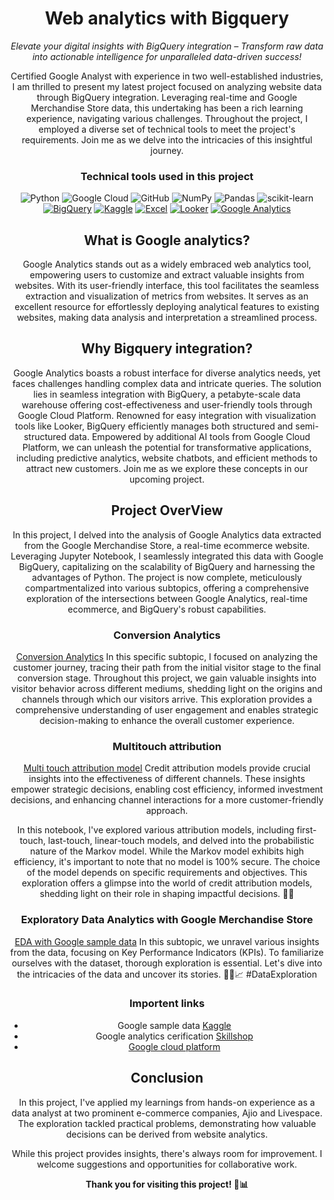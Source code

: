 <header>

<!--
  <<< Author notes: Course header >>>
  Include a 1280×640 image, course title in sentence case, and a concise description in emphasis.
  In your repository settings: enable template repository, add your 1280×640 social image, auto delete head branches.
  Add your open source license, GitHub uses MIT license.
-->

# Web analytics with Bigquery

_Elevate your digital insights with BigQuery integration – Transform raw data into actionable intelligence for unparalleled data-driven success!_




Certified Google Analyst with experience in two well-established industries, I am thrilled to present my latest project focused on analyzing website data through BigQuery integration. Leveraging real-time and Google Merchandise Store data, this undertaking has been a rich learning experience, navigating various challenges. Throughout the project, I employed a diverse set of technical tools to meet the project's requirements. Join me as we delve into the intricacies of this insightful journey.


### Technical tools used in this project

![Python](https://img.shields.io/badge/python-3670A0?style=for-the-badge&logo=python&logoColor=ffdd54) ![Google Cloud](https://img.shields.io/badge/Google%20Cloud-%234285F4.svg?style=for-the-badge&logo=google-cloud&logoColor=white) ![GitHub](https://img.shields.io/badge/GitHub-%23121011.svg?style=for-the-badge&logo=github&logoColor=white) ![NumPy](https://img.shields.io/badge/numpy-%23013243.svg?style=for-the-badge&logo=numpy&logoColor=white) ![Pandas](https://img.shields.io/badge/pandas-%23150458.svg?style=for-the-badge&logo=pandas&logoColor=white) ![scikit-learn](https://img.shields.io/badge/scikit--learn-%23F7931E.svg?style=for-the-badge&logo=scikit-learn&logoColor=white) [![BigQuery](https://img.shields.io/badge/BigQuery-4285F4?style=for-the-badge&logo=google-cloud&logoColor=white)](https://cloud.google.com/bigquery) [![Kaggle](https://img.shields.io/badge/Kaggle-20BEFF?style=for-the-badge&logo=kaggle&logoColor=white)](https://www.kaggle.com/your_username) [![Excel](https://img.shields.io/badge/Excel-217346?style=for-the-badge&logo=microsoft-excel&logoColor=white)](https://www.microsoft.com/en-us/microsoft-365/excel) [![Looker](https://img.shields.io/badge/Looker-03A9F4?style=for-the-badge&logo=looker&logoColor=white)](https://looker.com/) [![Google Analytics](https://img.shields.io/badge/Google_Analytics-E37400?style=for-the-badge&logo=google-analytics&logoColor=white)](https://analytics.google.com/)


## What is Google analytics?
Google Analytics stands out as a widely embraced web analytics tool, empowering users to customize and extract valuable insights from websites. With its user-friendly interface, this tool facilitates the seamless extraction and visualization of metrics from websites. It serves as an excellent resource for effortlessly deploying analytical features to existing websites, making data analysis and interpretation a streamlined process.

## Why Bigquery integration?
Google Analytics boasts a robust interface for diverse analytics needs, yet faces challenges handling complex data and intricate queries. The solution lies in seamless integration with BigQuery, a petabyte-scale data warehouse offering cost-effectiveness and user-friendly tools through Google Cloud Platform. Renowned for easy integration with visualization tools like Looker, BigQuery efficiently manages both structured and semi-structured data. Empowered by additional AI tools from Google Cloud Platform, we can unleash the potential for transformative applications, including predictive analytics, website chatbots, and efficient methods to attract new customers. Join me as we explore these concepts in our upcoming project.

## Project OverView
In this project, I delved into the analysis of Google Analytics data extracted from the Google Merchandise Store, a real-time ecommerce website. Leveraging Jupyter Notebook, I seamlessly integrated this data with Google BigQuery, capitalizing on the scalability of BigQuery and harnessing the advantages of Python. The project is now complete, meticulously compartmentalized into various subtopics, offering a comprehensive exploration of the intersections between Google Analytics, real-time ecommerce, and BigQuery's robust capabilities.

### Conversion Analytics
[Conversion Analytics](https://github.com/vijaybhaskar98/Google-analytics-/tree/main/Conversion%20analytics) In this specific subtopic, I focused on analyzing the customer journey, tracing their path from the initial visitor stage to the final conversion stage. Throughout this project, we gain valuable insights into visitor behavior across different mediums, shedding light on the origins and channels through which our visitors arrive. This exploration provides a comprehensive understanding of user engagement and enables strategic decision-making to enhance the overall customer experience.

### Multitouch attribution
[Multi touch attribution model](https://github.com/vijaybhaskar98/Google-analytics-/tree/1f950a9340c96e1c3e0a039d07dfcb5a693204e3/Multi%20touch%20attribution%20modeling%20with%20google%20analytics%20%20data) Credit attribution models provide crucial insights into the effectiveness of different channels. These insights empower strategic decisions, enabling cost efficiency, informed investment decisions, and enhancing channel interactions for a more customer-friendly approach.

In this notebook, I've explored various attribution models, including first-touch, last-touch, linear-touch models, and delved into the probabilistic nature of the Markov model. While the Markov model exhibits high efficiency, it's important to note that no model is 100% secure. The choice of the model depends on specific requirements and objectives.
This exploration offers a glimpse into the world of credit attribution models, shedding light on their role in shaping impactful decisions. 🚀💡

### Exploratory Data Analytics with Google Merchandise Store 
[EDA with Google sample data](https://github.com/vijaybhaskar98/Google-analytics-/tree/1f950a9340c96e1c3e0a039d07dfcb5a693204e3/Google%20Merchandise%20store_Exploratory%20data%20analytics) In this subtopic, we unravel various insights from the data, focusing on Key Performance Indicators (KPIs). To familiarize ourselves with the dataset, thorough exploration is essential. Let's dive into the intricacies of the data and uncover its stories. 🕵️‍♂️📈 #DataExploration

### Importent links
*  Google sample data [Kaggle](https://www.kaggle.com/datasets/bigquery/google-analytics-sample)
*  Google analytics cerification [Skillshop](https://skillshop.exceedlms.com/student/catalog)
*  [Google cloud platform](https://cloud.google.com/free/?utm_source=google&utm_medium=cpc&utm_campaign=japac-IN-all-en-dr-BKWS-all-core-trial-EXA-dr-1605216&utm_content=text-ad-none-none-DEV_c-CRE_644159077391-ADGP_Hybrid%20%7C%20BKWS%20-%20EXA%20%7C%20Txt%20~%20GCP_General_core%20brand_main-KWID_43700074766895886-aud-1596662388894%3Akwd-6458750523&userloc_9062006-network_g&utm_term=KW_google%20cloud&gad_source=1&gclid=Cj0KCQiA3uGqBhDdARIsAFeJ5r2PNQtXlG2aaYnAXvDahMA4x8WaD4gxOJWZ9KrKehjhsBJciwvWaiUaAvL5EALw_wcB&gclsrc=aw.ds)

## Conclusion
In this project, I've applied my learnings from hands-on experience as a data analyst at two prominent e-commerce companies, Ajio and Livespace. The exploration tackled practical problems, demonstrating how valuable decisions can be derived from website analytics.

While this project provides insights, there's always room for improvement. I welcome suggestions and opportunities for collaborative work.

**Thank you for visiting this project! 🙌📊**
